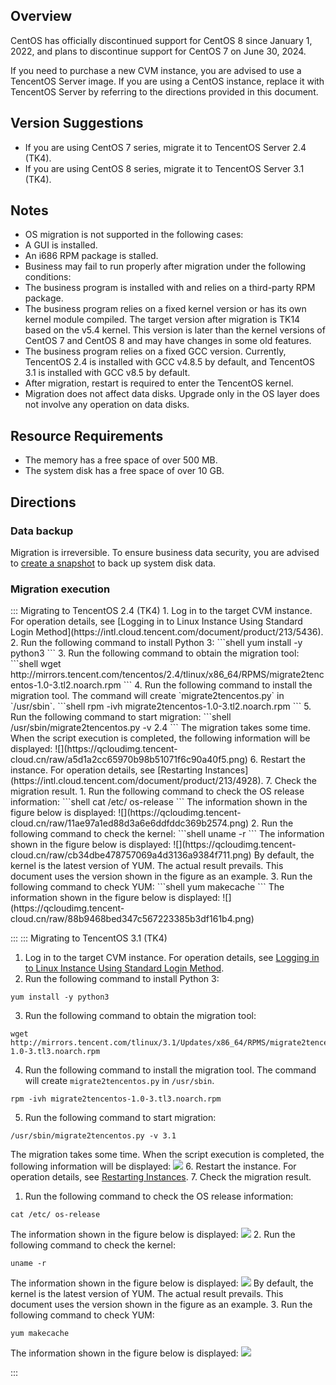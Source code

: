 ## Overview
CentOS has officially discontinued support for CentOS 8 since January 1, 2022, and plans to discontinue support for CentOS 7 on June 30, 2024.

If you need to purchase a new CVM instance, you are advised to use a TencentOS Server image. If you are using a CentOS instance, replace it with TencentOS Server by referring to the directions provided in this document.


## Version Suggestions
- If you are using CentOS 7 series, migrate it to TencentOS Server 2.4 (TK4).
- If you are using CentOS 8 series, migrate it to TencentOS Server 3.1 (TK4).


## Notes
- OS migration is not supported in the following cases:
 - A GUI is installed.
 - An i686 RPM package is stalled.
- Business may fail to run properly after migration under the following conditions:
 - The business program is installed with and relies on a third-party RPM package.
 - The business program relies on a fixed kernel version or has its own kernel module compiled.
The target version after migration is TK14 based on the v5.4 kernel. This version is later than the kernel versions of CentOS 7 and CentOS 8 and may have changes in some old features.
 - The business program relies on a fixed GCC version.
Currently, TencentOS 2.4 is installed with GCC v4.8.5 by default, and TencentOS 3.1 is installed with GCC v8.5 by default.
- After migration, restart is required to enter the TencentOS kernel.
- Migration does not affect data disks. Upgrade only in the OS layer does not involve any operation on data disks.

## Resource Requirements
- The memory has a free space of over 500 MB.
- The system disk has a free space of over 10 GB.

## Directions

### Data backup
Migration is irreversible. To ensure business data security, you are advised to [create a snapshot](https://intl.cloud.tencent.com/document/product/362/5755) to back up system disk data.

### Migration execution
<dx-tabs>
::: Migrating to TencentOS 2.4 (TK4)
1. Log in to the target CVM instance. For operation details, see [Logging in to Linux Instance Using Standard Login Method](https://intl.cloud.tencent.com/document/product/213/5436).
2. Run the following command to install Python 3:
```shell
yum install -y python3
```
3. Run the following command to obtain the migration tool:
```shell
wget http://mirrors.tencent.com/tencentos/2.4/tlinux/x86_64/RPMS/migrate2tencentos-1.0-3.tl2.noarch.rpm
```
4. Run the following command to install the migration tool. The command will create `migrate2tencentos.py` in `/usr/sbin`.
```shell
rpm -ivh migrate2tencentos-1.0-3.tl2.noarch.rpm
```
5. Run the following command to start migration:
```shell
/usr/sbin/migrate2tencentos.py -v 2.4
```
The migration takes some time. When the script execution is completed, the following information will be displayed:
![](https://qcloudimg.tencent-cloud.cn/raw/a5d1a2cc65970b98b51071f6c90a40f5.png)
6. Restart the instance. For operation details, see [Restarting Instances](https://intl.cloud.tencent.com/document/product/213/4928).
7. Check the migration result. 
   1. Run the following command to check the OS release information:
```shell
cat /etc/ os-release
```
The information shown in the figure below is displayed:
![](https://qcloudimg.tencent-cloud.cn/raw/11ae97a1ed88d3a6e6ddfddc369b2574.png)
   2. Run the following command to check the kernel:
```shell
uname -r
```
The information shown in the figure below is displayed:
![](https://qcloudimg.tencent-cloud.cn/raw/cb34dbe478757069a4d3136a9384f711.png)
<dx-alert infotype="explain" title="">
By default, the kernel is the latest version of YUM. The actual result prevails. This document uses the version shown in the figure as an example.
</dx-alert>
  3. Run the following command to check YUM:
```shell
yum makecache
```
The information shown in the figure below is displayed:
![](https://qcloudimg.tencent-cloud.cn/raw/88b9468bed347c567223385b3df161b4.png)


:::
::: Migrating to TencentOS 3.1 (TK4)
1. Log in to the target CVM instance. For operation details, see [Logging in to Linux Instance Using Standard Login Method](https://intl.cloud.tencent.com/document/product/213/5436).
2. Run the following command to install Python 3:
```shell
yum install -y python3
```
3. Run the following command to obtain the migration tool:
```shell
wget http://mirrors.tencent.com/tlinux/3.1/Updates/x86_64/RPMS/migrate2tencentos-1.0-3.tl3.noarch.rpm
```
4. Run the following command to install the migration tool. The command will create `migrate2tencentos.py` in `/usr/sbin`.
```shell
rpm -ivh migrate2tencentos-1.0-3.tl3.noarch.rpm
```
5. Run the following command to start migration:
```shell
/usr/sbin/migrate2tencentos.py -v 3.1
```
The migration takes some time. When the script execution is completed, the following information will be displayed:
![](https://qcloudimg.tencent-cloud.cn/raw/e272e5f6e5eba50a1e9bc74db536a592.png)
6. Restart the instance. For operation details, see [Restarting Instances](https://intl.cloud.tencent.com/document/product/213/4928).
7. Check the migration result. 
   1. Run the following command to check the OS release information:
```shell
cat /etc/ os-release
```
The information shown in the figure below is displayed:
![](https://qcloudimg.tencent-cloud.cn/raw/eb7333c8badf5d7a4852a66084fcc190.png)
   2. Run the following command to check the kernel:
```shell
uname -r
```
The information shown in the figure below is displayed:
![](https://qcloudimg.tencent-cloud.cn/raw/9bba4c6112c4bec1482d827ad02a39d6.png)
<dx-alert infotype="explain" title="">
By default, the kernel is the latest version of YUM. The actual result prevails. This document uses the version shown in the figure as an example.
</dx-alert>
  3. Run the following command to check YUM:
```shell
yum makecache
```
The information shown in the figure below is displayed:
![](https://qcloudimg.tencent-cloud.cn/raw/83a6ec7fc69ab6bd26e9ff1cf0f443da.png)

:::
</dx-tabs>


